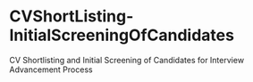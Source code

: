 # CVShortListing-InitialScreeningOfCandidates
CV Shortlisting and Initial Screening of Candidates for Interview Advancement Process
